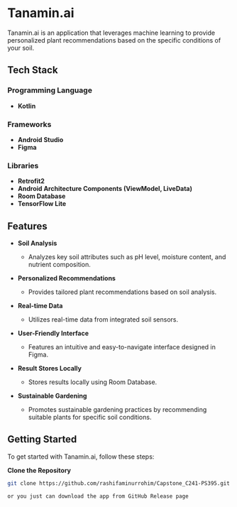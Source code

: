 # Tanamin.ai

Tanamin.ai is an application that leverages machine learning to provide personalized plant recommendations based on the specific conditions of your soil.

## Tech Stack

### Programming Language
- **Kotlin**

### Frameworks
- **Android Studio**
- **Figma**

### Libraries
- **Retrofit2**
- **Android Architecture Components (ViewModel, LiveData)**
- **Room Database**
- **TensorFlow Lite**

## Features

- **Soil Analysis**
  - Analyzes key soil attributes such as pH level, moisture content, and nutrient composition.

- **Personalized Recommendations**
  - Provides tailored plant recommendations based on soil analysis.

- **Real-time Data**
  - Utilizes real-time data from integrated soil sensors.

- **User-Friendly Interface**
  - Features an intuitive and easy-to-navigate interface designed in Figma.

- **Result Stores Locally**
  - Stores results locally using Room Database.

- **Sustainable Gardening**
  - Promotes sustainable gardening practices by recommending suitable plants for specific soil conditions.

## Getting Started

To get started with Tanamin.ai, follow these steps:

 **Clone the Repository**
   ```bash
   git clone https://github.com/rashifaminurrohim/Capstone_C241-PS395.git

   or you just can download the app from GitHub Release page

